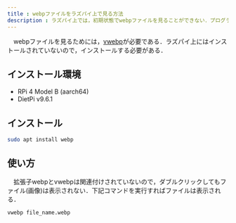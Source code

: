 ```yaml
---
title : webpファイルをラズパイ上で見る方法
description : ラズパイ上では，初期状態でwebpファイルを見ることができない．プログラムをインストールして，見る方法を記載する．
---
```

　webpファイルを見るためには，[vwebp](https://developers.google.com/speed/webp/download?hl=ja)が必要である．ラズパイ上にはインストールされていないので，インストールする必要がある．

## インストール環境
- RPi 4 Model B (aarch64)
- DietPi v9.6.1

## インストール
```bash
sudo apt install webp
```

## 使い方
　拡張子webpとvwebpは関連付けされていないので，ダブルクリックしてもファイル(画像)は表示されない．下記コマンドを実行すればファイルは表示される．
```bash
vwebp file_name.webp
```
